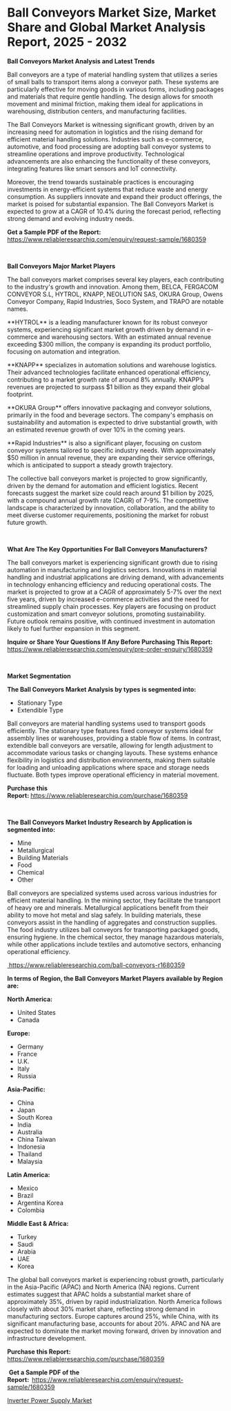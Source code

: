 <p><h1>Ball Conveyors Market Size, Market Share and Global Market Analysis Report, 2025 - 2032</h1></p><p><strong>Ball Conveyors Market Analysis and Latest Trends</strong></p>
<p><p>Ball conveyors are a type of material handling system that utilizes a series of small balls to transport items along a conveyor path. These systems are particularly effective for moving goods in various forms, including packages and materials that require gentle handling. The design allows for smooth movement and minimal friction, making them ideal for applications in warehousing, distribution centers, and manufacturing facilities.</p><p>The Ball Conveyors Market is witnessing significant growth, driven by an increasing need for automation in logistics and the rising demand for efficient material handling solutions. Industries such as e-commerce, automotive, and food processing are adopting ball conveyor systems to streamline operations and improve productivity. Technological advancements are also enhancing the functionality of these conveyors, integrating features like smart sensors and IoT connectivity.</p><p>Moreover, the trend towards sustainable practices is encouraging investments in energy-efficient systems that reduce waste and energy consumption. As suppliers innovate and expand their product offerings, the market is poised for substantial expansion. The Ball Conveyors Market is expected to grow at a CAGR of 10.4% during the forecast period, reflecting strong demand and evolving industry needs.</p></p>
<p><strong>Get a Sample PDF of the Report:&nbsp;</strong> <a href="https://www.reliableresearchiq.com/enquiry/request-sample/1680359?utm_campaign=3148&utm_medium=2&utm_source=Github&utm_content=ia&utm_term=25032025&utm_id=ball-conveyors">https://www.reliableresearchiq.com/enquiry/request-sample/1680359</a></p>
<p>&nbsp;</p>
<p><strong>Ball Conveyors Major Market Players</strong></p>
<p><p>The ball conveyors market comprises several key players, each contributing to the industry's growth and innovation. Among them, BELCA, FERGACOM CONVEYOR S.L, HYTROL, KNAPP, NEOLUTION SAS, OKURA Group, Owens Conveyor Company, Rapid Industries, Soco System, and TRAPO are notable names.</p><p>**HYTROL** is a leading manufacturer known for its robust conveyor systems, experiencing significant market growth driven by demand in e-commerce and warehousing sectors. With an estimated annual revenue exceeding $300 million, the company is expanding its product portfolio, focusing on automation and integration.</p><p>**KNAPP** specializes in automation solutions and warehouse logistics. Their advanced technologies facilitate enhanced operational efficiency, contributing to a market growth rate of around 8% annually. KNAPP’s revenues are projected to surpass $1 billion as they expand their global footprint.</p><p>**OKURA Group** offers innovative packaging and conveyor solutions, primarily in the food and beverage sectors. The company's emphasis on sustainability and automation is expected to drive substantial growth, with an estimated revenue growth of over 10% in the coming years.</p><p>**Rapid Industries** is also a significant player, focusing on custom conveyor systems tailored to specific industry needs. With approximately $50 million in annual revenue, they are expanding their service offerings, which is anticipated to support a steady growth trajectory.</p><p>The collective ball conveyors market is projected to grow significantly, driven by the demand for automation and efficient logistics. Recent forecasts suggest the market size could reach around $1 billion by 2025, with a compound annual growth rate (CAGR) of 7-9%. The competitive landscape is characterized by innovation, collaboration, and the ability to meet diverse customer requirements, positioning the market for robust future growth.</p></p>
<p>&nbsp;</p>
<p><strong>What Are The Key Opportunities For Ball Conveyors Manufacturers?</strong></p>
<p><p>The ball conveyors market is experiencing significant growth due to rising automation in manufacturing and logistics sectors. Innovations in material handling and industrial applications are driving demand, with advancements in technology enhancing efficiency and reducing operational costs. The market is projected to grow at a CAGR of approximately 5-7% over the next five years, driven by increased e-commerce activities and the need for streamlined supply chain processes. Key players are focusing on product customization and smart conveyor solutions, promoting sustainability. Future outlook remains positive, with continued investment in automation likely to fuel further expansion in this segment.</p></p>
<p><strong>Inquire or Share Your Questions If Any Before Purchasing This Report:</strong> <a href="https://www.reliableresearchiq.com/enquiry/pre-order-enquiry/1680359?utm_campaign=3148&utm_medium=2&utm_source=Github&utm_content=ia&utm_term=25032025&utm_id=ball-conveyors">https://www.reliableresearchiq.com/enquiry/pre-order-enquiry/1680359</a></p>
<p>&nbsp;</p>
<p><strong>Market Segmentation</strong></p>
<p><strong>The Ball Conveyors Market Analysis by types is segmented into:</strong></p>
<p><ul><li>Stationary Type</li><li>Extendible Type</li></ul></p>
<p><p>Ball conveyors are material handling systems used to transport goods efficiently. The stationary type features fixed conveyor systems ideal for assembly lines or warehouses, providing a stable flow of items. In contrast, extendible ball conveyors are versatile, allowing for length adjustment to accommodate various tasks or changing layouts. These systems enhance flexibility in logistics and distribution environments, making them suitable for loading and unloading applications where space and storage needs fluctuate. Both types improve operational efficiency in material movement.</p></p>
<p><strong>Purchase this Report:&nbsp;</strong><a href="https://www.reliableresearchiq.com/purchase/1680359?utm_campaign=3148&utm_medium=2&utm_source=Github&utm_content=ia&utm_term=25032025&utm_id=ball-conveyors">https://www.reliableresearchiq.com/purchase/1680359</a></p>
<p>&nbsp;</p>
<p><strong>The Ball Conveyors Market Industry Research by Application is segmented into:</strong></p>
<p><ul><li>Mine</li><li>Metallurgical</li><li>Building Materials</li><li>Food</li><li>Chemical</li><li>Other</li></ul></p>
<p><p>Ball conveyors are specialized systems used across various industries for efficient material handling. In the mining sector, they facilitate the transport of heavy ore and minerals. Metallurgical applications benefit from their ability to move hot metal and slag safely. In building materials, these conveyors assist in the handling of aggregates and construction supplies. The food industry utilizes ball conveyors for transporting packaged goods, ensuring hygiene. In the chemical sector, they manage hazardous materials, while other applications include textiles and automotive sectors, enhancing operational efficiency.</p></p>
<p><a href="https://www.reliableresearchiq.com/ball-conveyors-r1680359?utm_campaign=3148&utm_medium=2&utm_source=Github&utm_content=ia&utm_term=25032025&utm_id=ball-conveyors">&nbsp;https://www.reliableresearchiq.com/ball-conveyors-r1680359</a></p>
<p><strong>In terms of Region, the Ball Conveyors Market Players available by Region are:</strong></p>
<p>
    <p> <strong> North America: </strong>
        <ul>
            <li>United States</li>
            <li>Canada</li>
        </ul>
        </p> 
    <p> <strong> Europe: </strong>
        <ul>
            <li>Germany</li>
            <li>France</li>
            <li>U.K.</li>
            <li>Italy</li>
            <li>Russia</li>
        </ul>
        </p> 
    <p> <strong> Asia-Pacific: </strong>
        <ul>
            <li>China</li>
            <li>Japan</li>
            <li>South Korea</li>
            <li>India</li>
            <li>Australia</li>
            <li>China Taiwan</li>
            <li>Indonesia</li>
            <li>Thailand</li>
            <li>Malaysia</li>
        </ul>
        </p> 
    <p> <strong> Latin America: </strong>
        <ul>
            <li>Mexico</li>
            <li>Brazil</li>
            <li>Argentina Korea</li>
            <li>Colombia</li>
        </ul>
        </p> 
    <p> <strong> Middle East & Africa: </strong>
        <ul>
            <li>Turkey</li>
            <li>Saudi</li>
            <li>Arabia</li>
            <li>UAE</li>
            <li>Korea</li>
        </ul>
    </p>
    </p>
<p><p>The global ball conveyors market is experiencing robust growth, particularly in the Asia-Pacific (APAC) and North America (NA) regions. Current estimates suggest that APAC holds a substantial market share of approximately 35%, driven by rapid industrialization. North America follows closely with about 30% market share, reflecting strong demand in manufacturing sectors. Europe captures around 25%, while China, with its significant manufacturing base, accounts for about 20%. APAC and NA are expected to dominate the market moving forward, driven by innovation and infrastructure development.</p></p>
<p><strong>Purchase this Report: </strong><a href="https://www.reliableresearchiq.com/purchase/1680359?utm_campaign=3148&utm_medium=2&utm_source=Github&utm_content=ia&utm_term=25032025&utm_id=ball-conveyors">https://www.reliableresearchiq.com/purchase/1680359</a></p>
<p>&nbsp;<strong>Get a Sample PDF of the Report:&nbsp;&nbsp;</strong><a href="https://www.reliableresearchiq.com/enquiry/request-sample/1680359?utm_campaign=3148&utm_medium=2&utm_source=Github&utm_content=ia&utm_term=25032025&utm_id=ball-conveyors">https://www.reliableresearchiq.com/enquiry/request-sample/1680359</a></p>
<p><strong></strong></p>
<p><p><a href="https://github.com/ElviraLeka1962/Market-Research-Report-List-1/blob/main/inverter-power-supply-market.md?utm_campaign=3148&utm_medium=2&utm_source=Github&utm_content=ia&utm_term=25032025&utm_id=ball-conveyors">Inverter Power Supply Market</a></p></p>